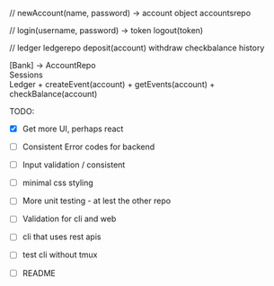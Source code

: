 
// 
newAccount(name, password) -> account object
accountsrepo

//
login(username, password) -> token
logout(token)


// ledger
ledgerepo
deposit(account)
withdraw
checkbalance
history


[Bank] -> AccountRepo
       \
        Sessions
       \
        Ledger
          + createEvent(account)
          + getEvents(account)
          + checkBalance(account)


TODO:
  * [x] Get more UI, perhaps react
  * [ ] Consistent Error codes for backend
  * [ ] Input validation / consistent
  * [ ] minimal css styling
  * [ ] More unit testing - at lest the other repo
  * [ ] Validation for cli and web
  * [ ] cli that uses rest apis
  * [ ] test cli without tmux
  * [ ] README

